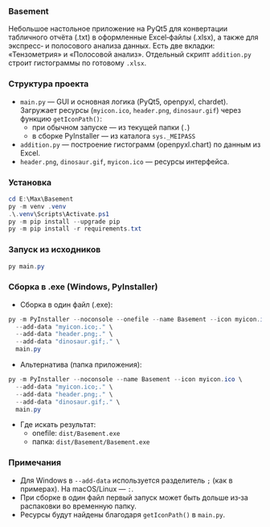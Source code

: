 ### Basement

Небольшое настольное приложение на PyQt5 для конвертации табличного отчёта (.txt) в оформленные Excel‑файлы (.xlsx), а также для экспресс‑ и полосового анализа данных. Есть две вкладки: «Тензометрия» и «Полосовой анализ». Отдельный скрипт `addition.py` строит гистограммы по готовому `.xlsx`.

### Структура проекта
- `main.py` — GUI и основная логика (PyQt5, openpyxl, chardet). Загружает ресурсы (`myicon.ico`, `header.png`, `dinosaur.gif`) через функцию `getIconPath()`:
  - при обычном запуске — из текущей папки (`.`)
  - в сборке PyInstaller — из каталога `sys._MEIPASS`
- `addition.py` — построение гистограмм (openpyxl.chart) по данным из Excel.
- `header.png`, `dinosaur.gif`, `myicon.ico` — ресурсы интерфейса.

### Установка
```powershell
cd E:\Max\Basement
py -m venv .venv
.\.venv\Scripts\Activate.ps1
py -m pip install --upgrade pip
py -m pip install -r requirements.txt
```

### Запуск из исходников
```powershell
py main.py
```

### Сборка в .exe (Windows, PyInstaller)
- Сборка в один файл (.exe):
```powershell
py -m PyInstaller --noconsole --onefile --name Basement --icon myicon.ico \
  --add-data "myicon.ico;." \
  --add-data "header.png;." \
  --add-data "dinosaur.gif;." \
  main.py
```

- Альтернатива (папка приложения):
```powershell
py -m PyInstaller --noconsole --name Basement --icon myicon.ico \
  --add-data "myicon.ico;." \
  --add-data "header.png;." \
  --add-data "dinosaur.gif;." \
  main.py
```

- Где искать результат:
  - onefile: `dist/Basement.exe`
  - папка: `dist/Basement/Basement.exe`

### Примечания
- Для Windows в `--add-data` используется разделитель `;` (как в примерах). На macOS/Linux — `:`.
- При сборке в один файл первый запуск может быть дольше из‑за распаковки во временную папку.
- Ресурсы будут найдены благодаря `getIconPath()` в `main.py`.